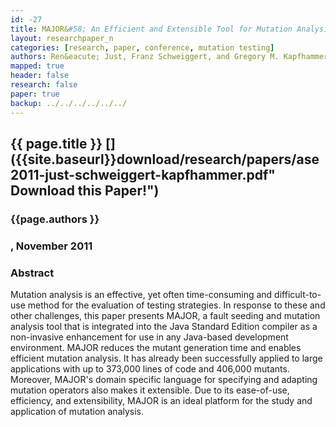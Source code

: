 ```yaml
---
id: -27
title: MAJOR&#58; An Efficient and Extensible Tool for Mutation Analysis in a Java Compiler
layout: researchpaper_n
categories: [research, paper, conference, mutation testing]
authors: Ren&eacute; Just, Franz Schweiggert, and Gregory M. Kapfhammer
mapped: true
header: false
research: false
paper: true
backup: ../../../../../../
---
```


## {{ page.title }} [<i class="fa fa-download"></i>]({{site.baseurl}}download/research/papers/ase2011-just-schweiggert-kapfhammer.pdf" Download this Paper!")

### {{page.authors }}

### <em></em>, November 2011

### Abstract

Mutation analysis is an effective, yet often time-consuming and difficult-to-use method for the evaluation of testing
strategies. In response to these and other challenges, this paper presents MAJOR, a fault seeding and mutation analysis
tool that is integrated into the Java Standard Edition compiler as a non-invasive enhancement for use in any Java-based
development environment. MAJOR reduces the mutant generation time and enables efficient mutation analysis. It has
already been successfully applied to large applications with up to 373,000 lines of code and 406,000 mutants. Moreover,
MAJOR's domain specific language for specifying and adapting mutation operators also makes it extensible. Due to its
ease-of-use, efficiency, and extensibility, MAJOR is an ideal platform for the study and application of mutation
analysis.
